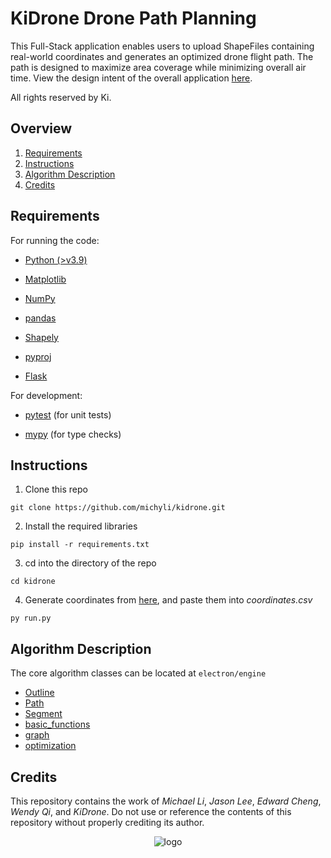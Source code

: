 # KiDrone Drone Path Planning

This Full-Stack application enables users to upload ShapeFiles containing real-world coordinates and generates an optimized drone flight path. The path is designed to maximize area coverage while minimizing overall air time. View the design intent of the overall application [here](https://docs.google.com/document/d/13txw84tOc-ipvObAjZp5-afF4HjbdMIu_Dmh2Kdlvos/edit#heading=h.3xltt7wt8ggh). 

All rights reserved by Ki.

## Overview

1. [Requirements](#requirements)
2. [Instructions](#instructions)
3. [Algorithm Description](#desctiption)
4. [Credits](#credits)

## Requirements

For running the code:
* [Python (>v3.9)](https://www.python.org/downloads/)

* [Matplotlib](https://matplotlib.org/)

* [NumPy](https://numpy.org/)

* [pandas](https://pandas.pydata.org/)

* [Shapely](https://pypi.org/project/shapely/)

* [pyproj](https://pyproj4.github.io/pyproj/stable/index.html)

* [Flask](https://flask.palletsprojects.com/en/3.0.x/)

For development:

* [pytest](https://docs.pytest.org/en/8.2.x/) (for unit tests)

* [mypy](https://mypy-lang.org/) (for type checks)


## Instructions
1. Clone this repo
```
git clone https://github.com/michyli/kidrone.git
```
2. Install the required libraries
```
pip install -r requirements.txt
```
3. cd into the directory of the repo
```
cd kidrone
```
4. Generate coordinates from [here](https://www.keene.edu/campus/maps/tool/), and paste them into *coordinates.csv*
```
py run.py
```

## Algorithm Description

The core algorithm classes can be located at ```electron/engine```

- [Outline](Algorithm%20Documentation/outline.md)
- [Path](Algorithm%20Documentation/path.md)
- [Segment](Algorithm%20Documentation/segment.md)
- [basic_functions](Algorithm%20Documentation/basic_functions.md)
- [graph](Algorithm%20Documentation/graph.md)
- [optimization](Algorithm%20Documentation/optimisation.md)

## Credits
This repository contains the work of *Michael Li*, *Jason Lee*, *Edward Cheng*, *Wendy Qi*, and *KiDrone*. Do not use or reference the contents of this repository without properly crediting its author.

<div align="center">
  <img src="https://github.com/user-attachments/assets/b0b72a19-e0f9-402d-aab6-2a135cb50f2f" alt="logo">
</div>


